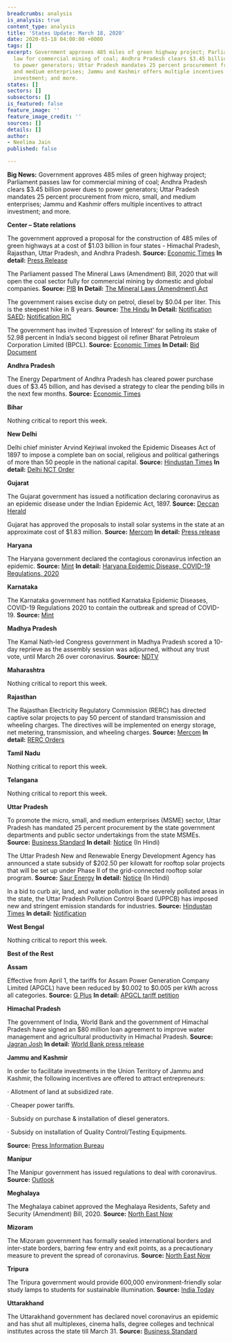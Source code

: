 ```yaml
---
breadcrumbs: analysis
is_analysis: true
content_type: analysis
title: 'States Update: March 18, 2020'
date: 2020-03-18 04:00:00 +0000
tags: []
excerpt: Government approves 485 miles of green highway project; Parliament passes
  law for commercial mining of coal; Andhra Pradesh clears $3.45 billion power dues
  to power generators; Uttar Pradesh mandates 25 percent procurement from micro, small,
  and medium enterprises; Jammu and Kashmir offers multiple incentives to attract
  investment; and more.
states: []
sectors: []
subsectors: []
is_featured: false
feature_image: ''
feature_image_credit: ''
sources: []
details: []
author:
- Neelima Jain
published: false

---
```

**Big News:** Government approves 485 miles of green highway project; Parliament passes law for commercial mining of coal; Andhra Pradesh clears $3.45 billion power dues to power generators; Uttar Pradesh mandates 25 percent procurement from micro, small, and medium enterprises; Jammu and Kashmir offers multiple incentives to attract investment; and more.

**Center – State relations**

The government approved a proposal for the construction of 485 miles of green highways at a cost of $1.03 billion in four states - Himachal Pradesh, Rajasthan, Uttar Pradesh, and Andhra Pradesh. **Source:** [Economic Times](https://auto.economictimes.indiatimes.com/news/industry/government-approves-rs-7660-crore-green-highway-project-in-four-states-including-up/74613384) **In detail:** [Press Release](https://pib.gov.in/newsite/PrintRelease.aspx?relid=200208)

The Parliament passed The Mineral Laws (Amendment) Bill, 2020 that will open the coal sector fully for commercial mining by domestic and global companies. **Source:** [PIB](https://pib.gov.in/newsite/PrintRelease.aspx?relid=200123) **In Detail:** [The Mineral Laws (Amendment) Act](https://coal.nic.in/sites/upload_files/coal/files/curentnotices/gazette%20biil17032020.pdf)

The government raises excise duty on petrol, diesel by $0.04 per liter. This is the steepest hike in 8 years. **Source:** [The Hindu](https://www.thehindu.com/news/national/govt-raises-excise-duty-on-petrol-diesel-by-3-per-litre/article31067184.ece) **In Detail:** [Notification](http://www.cbic.gov.in/resources/htdocs-cbec/excise/cx-act/notifications/notfns-2020/cx-tarr2020/ce03-2020.pdf) [SAED](http://www.cbic.gov.in/resources/htdocs-cbec/excise/cx-act/notifications/notfns-2020/cx-tarr2020/ce03-2020.pdf); [Notification RIC](http://www.cbic.gov.in/resources/htdocs-cbec/excise/cx-act/notifications/notfns-2020/cx-tarr2020/ce04-2020.pdf)

The government has invited 'Expression of Interest' for selling its stake of 52.98 percent in India’s second biggest oil refiner Bharat Petroleum Corporation Limited (BPCL). **Source:** [Economic Times](https://economictimes.indiatimes.com/news/economy/policy/government-issues-eoi-for-bpcl/articleshow/74522359.cms?from=mdr) **In Detail:** [Bid Document](https://dipam.gov.in/sites/default/files/Project%20Fuel%20PIM_vf.pdf?download=1)

**Andhra Pradesh**

The Energy Department of Andhra Pradesh has cleared power purchase dues of $3.45 billion, and has devised a strategy to clear the pending bills in the next few months. **Source:** [Economic Times](https://economictimes.indiatimes.com/industry/energy/power/andhra-discoms-clear-rs-600-crore-dues-to-green-power-firms/articleshow/74648465.cms)

**Bihar**

Nothing critical to report this week.

**New Delhi**

Delhi chief minister Arvind Kejriwal invoked the Epidemic Diseases Act of 1897 to impose a complete ban on social, religious and political gatherings of more than 50 people in the national capital. **Source:** [Hindustan Times](https://www.hindustantimes.com/india-news/gatherings-of-more-than-50-people-banned-in-delhi-over-coronavirus-weddings-exempted-says-arvind-kejriwal/story-8EqD0ynDHzBSN2VPIIiMqJ.html) **In detail:** [Delhi NCT Order](http://health.delhigovt.nic.in/wps/wcm/connect/fd70da004d914de6a4f6f7982ee7a5c7/order16.pdf?MOD=AJPERES&lmod=-490533228&CACHEID=fd70da004d914de6a4f6f7982ee7a5c7)

**Gujarat**

The Gujarat government has issued a notification declaring coronavirus as an epidemic disease under the Indian Epidemic Act, 1897. **Source:** [Deccan Herald](https://www.deccanherald.com/national/coronavirus-gujarat-government-issues-epidemic-disease-notification-813972.html)

Gujarat has approved the proposals to install solar systems in the state at an approximate cost of $1.83 million. **Source:** [Mercom](https://mercomindia.com/gujarat-solar-systems-water-treatment-sewage-projects/) **In detail:** [Press release](https://gujaratindia.gov.in/media/news.htm?NewsID=5Az7uDHIH+eiyRYM3gJRkA==)

**Haryana**

The Haryana government declared the contagious coronavirus infection an epidemic. **Source:** [Mint](https://www.livemint.com/news/india/haryana-government-declares-coronavirus-an-epidemic-as-cases-rise-in-india-11583993738096.html) **In detail:** [Haryana Epidemic Disease, COVID-19 Regulations, 2020](http://www.nhmharyana.gov.in/WriteReadData/userfiles/file/CoronaVirus/notification%20COVID-19.pdf)

**Karnataka**

The Karnataka government has notified Karnataka Epidemic Diseases, COVID-19 Regulations 2020 to contain the outbreak and spread of COVID-19. **Source:** [Mint](https://www.livemint.com/news/india/karnataka-notifies-regulations-to-tackle-covid-19-11583943973751.html)

**Madhya Pradesh**

The Kamal Nath-led Congress government in Madhya Pradesh scored a 10-day reprieve as the assembly session was adjourned, without any trust vote, until March 26 over coronavirus. **Source:** [NDTV](https://www.ndtv.com/india-news/dont-interfere-kamal-nath-to-governor-who-sought-madhya-pradesh-floor-test-2195406)

**Maharashtra**

Nothing critical to report this week.

**Rajasthan**

The Rajasthan Electricity Regulatory Commission (RERC) has directed captive solar projects to pay 50 percent of standard transmission and wheeling charges. The directives will be implemented on energy storage, net metering, transmission, and wheeling charges. **Source:** [Mercom](https://mercomindia.com/rajasthan-captive-solar-standard-transmission-wheeling-charges/) **In detail:** [RERC Orders](https://rerc.rajasthan.gov.in/rerc-user-files/office-orders)

**Tamil Nadu**

Nothing critical to report this week.

**Telangana**

Nothing critical to report this week.

**Uttar Pradesh**

To promote the micro, small, and medium enterprises (MSME) sector, Uttar Pradesh has mandated 25 percent procurement by the state government departments and public sector undertakings from the state MSMEs. **Source:** [Business Standard](https://www.business-standard.com/article/economy-policy/uttar-pradesh-mandates-25-procurement-from-msmes-by-govt-depts-and-psus-120031500563_1.html) **In detail**: [Notice](http://information.up.nic.in/attachments/CabinetDecisionfile/ad649d69732e1d698b0078fabd3b1909.pdf) (In Hindi)

The Uttar Pradesh New and Renewable Energy Development Agency has announced a state subsidy of $202.50 per kilowatt for rooftop solar projects that will be set up under Phase II of the grid-connected rooftop solar program. **Source:** [Saur Energy](https://www.saurenergy.com/solar-energy-news/uttar-pradesh-announces-rs-15-30-thousand-in-rooftop-solar-subsidies) **In detail:** [Notice](https://upnedasolarrooftopportal.com/ROOFTOP-NOTICE.pdf) (In Hindi)

In a bid to curb air, land, and water pollution in the severely polluted areas in the state, the Uttar Pradesh Pollution Control Board (UPPCB) has imposed new and stringent emission standards for industries. **Source:** [Hindustan Times](https://www.hindustantimes.com/noida/uttar-pradesh-notifies-new-emission-norms-experts-say-crucial-to-increase-staff-strength-of-watchdogs/story-Gs6wA5CvrmHyLwcSG3QjZN.html) **In detail:** [Notification](http://www.uppcb.com/pdf/uppcb_28022020.pdf)

**West Bengal**

Nothing critical to report this week.

**Best of the Rest**

**Assam**

Effective from April 1, the tariffs for Assam Power Generation Company Limited (APGCL) have been reduced by $0.002 to $0.005 per kWh across all categories. **Source:** [G Plus](https://www.guwahatiplus.com/daily-news/assam-electricity-tariff-to-fall-by-15-to-40-paise-unit-from-april) **In detail:** [APGCL tariff petition](https://www.apgcl.org/APGCL_Tariff_Petition_FY2020-21_with_annexure.pdf)

**Himachal Pradesh**

The government of India, World Bank and the government of Himachal Pradesh have signed an $80 million loan agreement to improve water management and agricultural productivity in Himachal Pradesh. **Source:** [Jagran Josh](https://www.jagranjosh.com/current-affairs/world-bank-and-himachal-pradesh-signed-usd-80million-loan-to-boost-agriculture-1584073126-1) **In detail:** [World Bank press release](https://www.worldbank.org/en/news/press-release/2020/03/11/world-bank-loan-farming-households-himachal-pradesh-india)

**Jammu and Kashmir**

In order to facilitate investments in the Union Territory of Jammu and Kashmir, the following incentives are offered to attract entrepreneurs:

· Allotment of land at subsidized rate.

· Cheaper power tariffs.

· Subsidy on purchase & installation of diesel generators.

· Subsidy on installation of Quality Control/Testing Equipments.

**Source:** [Press Information Bureau](https://pib.gov.in/newsite/PrintRelease.aspx?relid=200211)

**Manipur**

The Manipur government has issued regulations to deal with coronavirus. **Source:** [Outlook](https://www.outlookindia.com/newsscroll/manipur-government-formulates-regulations-to-tackle-covid19/1760902)

**Meghalaya**

The Meghalaya cabinet approved the Meghalaya Residents, Safety and Security (Amendment) Bill, 2020. **Source:** [North East Now](https://nenow.in/north-east-news/meghalaya/meghalaya-cabinet-approves-meghalaya-residents-safety-and-security-amendment-bill-2020.html)

**Mizoram**

The Mizoram government has formally sealed international borders and inter-state borders, barring few entry and exit points, as a precautionary measure to prevent the spread of coronavirus. **Source:** [North East Now](https://nenow.in/north-east-news/mizoram/mizoram-formally-seals-borders-to-prevent-coronavirus.html)

**Tripura**

The Tripura government would provide 600,000 environment-friendly solar study lamps to students for sustainable illumination. **Source:** [India Today](https://www.indiatoday.in/education-today/news/story/tripura-tripura-govt-state-government-students-poor-children-solar-lamps-1654832-2020-03-12)

**Uttarakhand**

The Uttarakhand government has declared novel coronavirus an epidemic and has shut all multiplexes, cinema halls, degree colleges and technical institutes across the state till March 31. **Source:** [Business Standard](https://www.business-standard.com/article/pti-stories/u-khand-govt-declares-coronavirus-an-epidemic-shuts-schools-colleges-and-cinema-halls-120031500257_1.html)